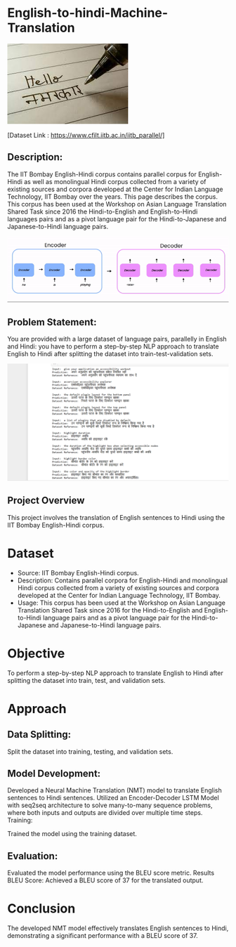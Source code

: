 # English-to-hindi-Machine-Translation

![Image](https://github.com/Saurabhgithub1006/English-to-hindi-Machine-Translation/blob/main/Images/Hello.jpeg?raw=true)

 [Dataset Link : https://www.cfilt.iitb.ac.in/iitb_parallel/]


## Description: 
The IIT Bombay English-Hindi corpus contains parallel corpus for English-Hindi as well as monolingual Hindi corpus collected from a variety of existing sources and corpora developed at the Center for Indian Language Technology, IIT Bombay over the years. This page describes the corpus. This corpus has been used at the Workshop on Asian Language Translation Shared Task since 2016 the Hindi-to-English and English-to-Hindi languages pairs and as a pivot language pair for the Hindi-to-Japanese and Japanese-to-Hindi language pairs.




![Encoder -Decoder](https://github.com/Saurabhgithub1006/English-to-hindi-Machine-Translation/blob/main/Images/1_R-Ul_DUk74cj79bPr5UalQ.gif?raw=true)






## Problem Statement: 
You are provided with a large dataset of language pairs, parallelly in English and Hindi: you have to perform a step-by-step NLP approach to translate English to Hindi after splitting the dataset into train-test-validation sets.



![Image](https://github.com/Saurabhgithub1006/English-to-hindi-Machine-Translation/blob/main/Images/Screenshot%20(309).png?raw=true)




## Project Overview
This project involves the translation of English sentences to Hindi using the IIT Bombay English-Hindi corpus.

# Dataset
* Source: IIT Bombay English-Hindi corpus.
* Description: Contains parallel corpora for English-Hindi and monolingual Hindi corpus collected from a variety of existing sources and corpora developed at the Center for Indian Language Technology, IIT Bombay.
* Usage: This corpus has been used at the Workshop on Asian Language Translation Shared Task since 2016 for the Hindi-to-English and English-to-Hindi language pairs and as a pivot language pair for the Hindi-to-Japanese and Japanese-to-Hindi language pairs.
# Objective
To perform a step-by-step NLP approach to translate English to Hindi after splitting the dataset into train, test, and validation sets.

# Approach
## Data Splitting:

Split the dataset into training, testing, and validation sets.
## Model Development:

Developed a Neural Machine Translation (NMT) model to translate English sentences to Hindi sentences.
Utilized an Encoder-Decoder LSTM Model with seq2seq architecture to solve many-to-many sequence problems, where both inputs and outputs are divided over multiple time steps.
Training:

Trained the model using the training dataset.
## Evaluation:

Evaluated the model performance using the BLEU score metric.
Results
BLEU Score: Achieved a BLEU score of 37 for the translated output.
# Conclusion
The developed NMT model effectively translates English sentences to Hindi, demonstrating a significant performance with a BLEU score of 37.


